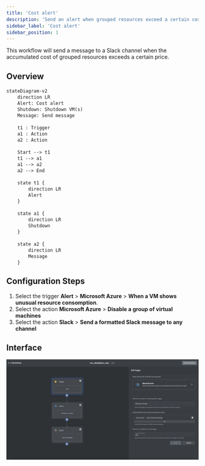 ```yaml
---
title: 'Cost alert'
description: 'Send an alert when grouped resources exceed a certain cost'
sidebar_label: 'Cost alert'
sidebar_position: 1
---
```


This workflow will send a message to a Slack channel when the accumulated cost of grouped resources exceeds a certain price.

## Overview

```mermaid
stateDiagram-v2
    direction LR
    Alert: Cost alert
    Shutdown: Shutdown VM(s)
    Message: Send message

    t1 : Trigger
    a1 : Action
    a2 : Action

    Start --> t1
    t1 --> a1
    a1 --> a2
    a2 --> End

    state t1 {
        direction LR
        Alert
    }

    state a1 {
        direction LR
        Shutdown
    }

    state a2 {
        direction LR
        Message
    }
```

## Configuration Steps

1. Select the trigger **Alert** > **Microsoft Azure** > **When a VM shows unusual resource consomption**.
2. Select the action **Microsoft Azure** > **Disable a group of virtual machines**
3. Select the action **Slack** > **Send a formatted Slack message to any channel**

## Interface

![Example workflow for "Cost alert"](workflow-cost-alert.png)
